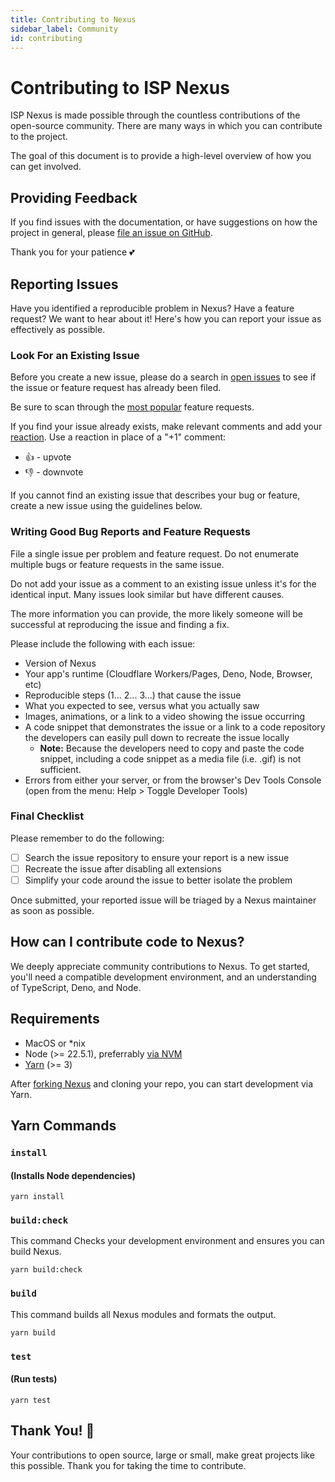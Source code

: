 ```yaml
---
title: Contributing to Nexus
sidebar_label: Community
id: contributing
---
```


# Contributing to ISP Nexus

ISP Nexus is made possible through the countless contributions of the open-source community.
There are many ways in which you can contribute to the project.

The goal of this document is to provide a high-level overview of how you can get involved.

## Providing Feedback

If you find issues with the documentation, or have suggestions on how the project in general,
please [file an issue on GitHub](https://github.com/isp-nexus/universe/issues).

Thank you for your patience 💕

## Reporting Issues

Have you identified a reproducible problem in Nexus?
Have a feature request? We want to hear about it!
Here's how you can report your issue as effectively as possible.

### Look For an Existing Issue

Before you create a new issue, please do a search in [open issues](https://github.com/microsoft/vscode/issues) to see if the issue or feature request has already been filed.

Be sure to scan through the [most popular](https://github.com/isp-nexus/universe/issues?q=is%3Aopen+is%3Aissue+label%3Afeature-request+sort%3Areactions-%2B1-desc) feature requests.

If you find your issue already exists, make relevant comments and add your [reaction](https://github.com/blog/2119-add-reactions-to-pull-requests-issues-and-comments). Use a reaction in place of a "+1" comment:

- 👍 - upvote
- 👎 - downvote

If you cannot find an existing issue that describes your bug or feature,
create a new issue using the guidelines below.

### Writing Good Bug Reports and Feature Requests

File a single issue per problem and feature request.
Do not enumerate multiple bugs or feature requests in the same issue.

Do not add your issue as a comment to an existing issue unless it's for the identical input.
Many issues look similar but have different causes.

The more information you can provide, the more likely someone will be successful at reproducing the issue and finding a fix.

Please include the following with each issue:

- Version of Nexus
- Your app's runtime (Cloudflare Workers/Pages, Deno, Node, Browser, etc)
- Reproducible steps (1... 2... 3...) that cause the issue
- What you expected to see, versus what you actually saw
- Images, animations, or a link to a video showing the issue occurring
- A code snippet that demonstrates the issue or a link to a code repository the developers can easily pull down to recreate the issue locally
  - **Note:** Because the developers need to copy and paste the code snippet, including a code snippet as a media file (i.e. .gif) is not sufficient.
- Errors from either your server, or from the browser's Dev Tools Console (open from the menu: Help > Toggle Developer Tools)

### Final Checklist

Please remember to do the following:

- [ ] Search the issue repository to ensure your report is a new issue
- [ ] Recreate the issue after disabling all extensions
- [ ] Simplify your code around the issue to better isolate the problem

Once submitted, your reported issue will be triaged by a Nexus maintainer as soon as possible.

## How can I contribute code to Nexus?

We deeply appreciate community contributions to Nexus.
To get started, you'll need a compatible development environment,
and an understanding of TypeScript, Deno, and Node.

## Requirements

- MacOS or \*nix
- Node (>= 22.5.1), preferrably [via NVM](https://github.com/nvm-sh/nvm)
- [Yarn](https://yarnpkg.com/getting-started) (>= 3)

After [forking Nexus](https://github.com/isp-nexus/universe/fork) and cloning your repo,
you can start development via Yarn.

## Yarn Commands

### `install`

#### (Installs Node dependencies)

```shell title="Run in the root of your cloned repo."
yarn install
```

### `build:check`

This command Checks your development environment and ensures you can build Nexus.

```shell
yarn build:check
```

### `build`

This command builds all Nexus modules and formats the output.

```shell
yarn build
```

### `test`

#### (Run tests)

```shell
yarn test
```

## Thank You! 💞

Your contributions to open source, large or small, make great projects like this possible.
Thank you for taking the time to contribute.
